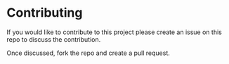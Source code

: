 # Contributing

If you would like to contribute to this project please create an issue on this repo to discuss the contribution. 

Once discussed, fork the repo and create a pull request.
